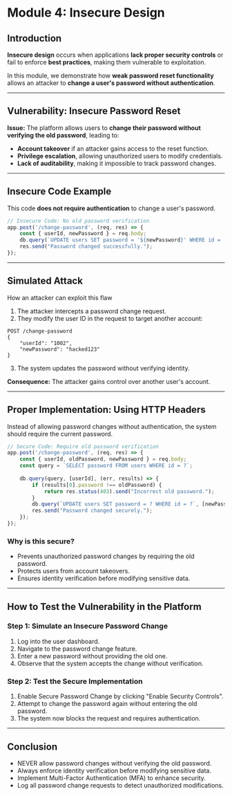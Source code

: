 # **Module 4: Insecure Design**

## **Introduction**
**Insecure design** occurs when applications **lack proper security controls** or fail to enforce **best practices**, making them vulnerable to exploitation.

In this module, we demonstrate how **weak password reset functionality** allows an attacker to **change a user's password without authentication**.

---

## **Vulnerability: Insecure Password Reset**
**Issue:** The platform allows users to **change their password without verifying the old password**, leading to:
- **Account takeover** if an attacker gains access to the reset function.
- **Privilege escalation**, allowing unauthorized users to modify credentials.
- **Lack of auditability**, making it impossible to track password changes.

---

## **Insecure Code Example**
This code **does not require authentication** to change a user's password.

```javascript
// Insecure Code: No old password verification
app.post('/change-password', (req, res) => {
    const { userId, newPassword } = req.body;
    db.query(`UPDATE users SET password = '${newPassword}' WHERE id = '${userId}'`);
    res.send("Password changed successfully.");
});
```

---

## **Simulated Attack**
How an attacker can exploit this flaw

1. The attacker intercepts a password change request.
2. They modify the user ID in the request to target another account:

```
POST /change-password
{
    "userId": "1002",
    "newPassword": "hacked123"
}
```

3. The system updates the password without verifying identity.

**Consequence:** The attacker gains control over another user's account.

---

## **Proper Implementation: Using HTTP Headers**
Instead of allowing password changes without authentication, the system should require the current password.

```javascript
// Secure Code: Require old password verification
app.post('/change-password', (req, res) => {
    const { userId, oldPassword, newPassword } = req.body;
    const query = `SELECT password FROM users WHERE id = ?`;
    
    db.query(query, [userId], (err, results) => {
        if (results[0].password !== oldPassword) {
            return res.status(403).send("Incorrect old password.");
        }
        db.query(`UPDATE users SET password = ? WHERE id = ?`, [newPassword, userId]);
        res.send("Password changed securely.");
    });
});
```
### **Why is this secure?**
- Prevents unauthorized password changes by requiring the old password.
- Protects users from account takeovers.
- Ensures identity verification before modifying sensitive data.

---

## **How to Test the Vulnerability in the Platform**

### **Step 1: Simulate an Insecure Password Change**
1. Log into the user dashboard.
2. Navigate to the password change feature.
3. Enter a new password without providing the old one.
4. Observe that the system accepts the change without verification.

### **Step 2: Test the Secure Implementation**
1. Enable Secure Password Change by clicking "Enable Security Controls".
2. Attempt to change the password again without entering the old password.
3. The system now blocks the request and requires authentication.

---

## **Conclusion**

- NEVER allow password changes without verifying the old password.
- Always enforce identity verification before modifying sensitive data.
- Implement Multi-Factor Authentication (MFA) to enhance security.
- Log all password change requests to detect unauthorized modifications.
